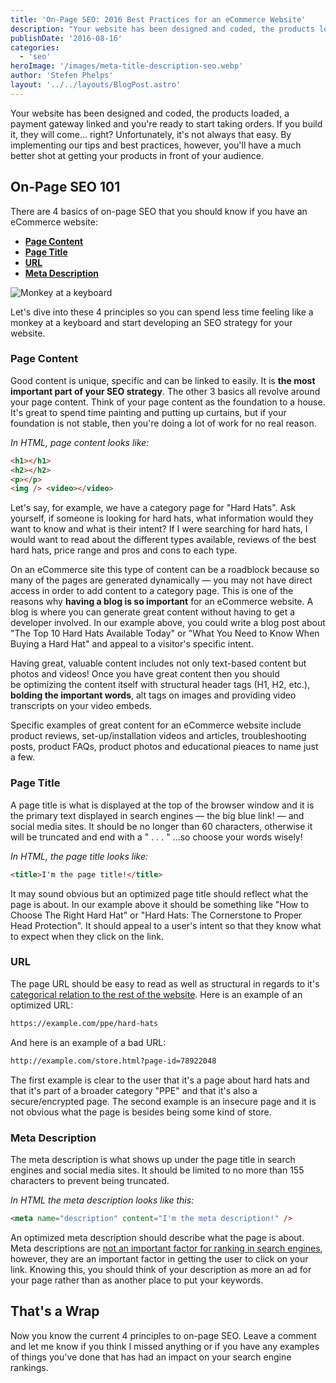 ```yaml
---
title: 'On-Page SEO: 2016 Best Practices for an eCommerce Website'
description: "Your website has been designed and coded, the products loaded, a payment gateway linked and you're ready to start taking orders. If you build it, they will come... right? Unfortunately, it's not always that easy"
publishDate: '2016-08-16'
categories:
  - 'seo'
heroImage: '/images/meta-title-description-seo.webp'
author: 'Stefen Phelps'
layout: '../../layouts/BlogPost.astro'
---
```


Your website has been designed and coded, the products loaded, a payment gateway linked and you're ready to start taking orders. If you build it, they will come... right? Unfortunately, it's not always that easy. By implementing our tips and best practices, however, you'll have a much better shot at getting your products in front of your audience.

## On-Page SEO 101

There are 4 basics of on-page SEO that you should know if you have an eCommerce website:

- **[Page Content](#page-content)**
- **[Page Title](#page-title)**
- **[URL](#url)**
- **[Meta Description](#meta-description)**

![Monkey at a keyboard](/images/banging-keyboard-monkey.gif 'Monkey at a keyboard')

Let's dive into these 4 principles so you can spend less time feeling like a monkey at a keyboard and start developing an SEO strategy for your website.

### Page Content

Good content is unique, specific and can be linked to easily. It is **the most important part of your SEO strategy**. The other 3 basics all revolve around your page content. Think of your page content as the foundation to a house. It's great to spend time painting and putting up curtains, but if your foundation is not stable, then you're doing a lot of work for no real reason.

_In HTML, page content looks like:_

```html
<h1></h1>
<h2></h2>
<p></p>
<img /> <video></video>
```

Let's say, for example, we have a category page for "Hard Hats". Ask yourself, if someone is looking for hard hats, what information would they want to know and what is their intent? If I were searching for hard hats, I would want to read about the different types available, reviews of the best hard hats, price range and pros and cons to each type.

On an eCommerce site this type of content can be a roadblock because so many of the pages are generated dynamically — you may not have direct access in order to add content to a category page. This is one of the reasons why **having a blog is so important** for an eCommerce website. A blog is where you can generate great content without having to get a developer involved. In our example above, you could write a blog post about "The Top 10 Hard Hats Available Today" or "What You Need to Know When Buying a Hard Hat" and appeal to a visitor's specific intent.

Having great, valuable content includes not only text-based content but photos and videos! Once you have great content then you should be optimizing the content itself with structural header tags (H1, H2, etc.), **bolding the important words**, alt tags on images and providing video transcripts on your video embeds.

Specific examples of great content for an eCommerce website include product reviews, set-up/installation videos and articles, troubleshooting posts, product FAQs, product photos and educational pieaces to name just a few.

### Page Title

A page title is what is displayed at the top of the browser window and it is the primary text displayed in search engines — the big blue link! — and social media sites. It should be no longer than 60 characters, otherwise it will be truncated and end with a " . . . " ...so choose your words wisely!

_In HTML, the page title looks like:_

```html
<title>I'm the page title!</title>
```

It may sound obvious but an optimized page title should reflect what the page is about. In our example above it should be something like "How to Choose The Right Hard Hat" or "Hard Hats: The Cornerstone to Proper Head Protection". It should appeal to a user's intent so that they know what to expect when they click on the link.

### URL

The page URL should be easy to read as well as structural in regards to it's [categorical relation to the rest of the website](/images/website-structure-best-practices). Here is an example of an optimized URL:

```html
https://example.com/ppe/hard-hats
```

And here is an example of a bad URL:

```html
http://example.com/store.html?page-id=78922048
```

The first example is clear to the user that it's a page about hard hats and that it's part of a broader category "PPE" and that it's also a secure/encrypted page. The second example is an insecure page and it is not obvious what the page is besides being some kind of store.

### Meta Description

The meta description is what shows up under the page title in search engines and social media sites. It should be limited to no more than 155 characters to prevent being truncated.

_In HTML the meta description looks like this:_

```html
<meta name="description" content="I'm the meta description!" />
```

An optimized meta description should describe what the page is about. Meta descriptions are [not an important factor for ranking in search engines](https://webmasters.googleblog.com/2009/09/google-does-not-use-keywords-meta-tag.html), however, they are an important factor in getting the user to click on your link. Knowing this, you should think of your description as more an ad for your page rather than as another place to put your keywords.

## That's a Wrap

Now you know the current 4 principles to on-page SEO. Leave a comment and let me know if you think I missed anything or if you have any examples of things you've done that has had an impact on your search engine rankings.

